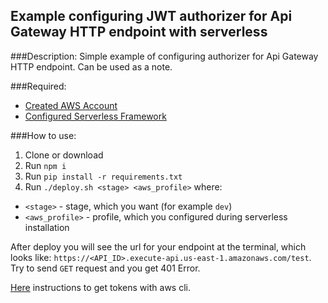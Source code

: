 Example configuring JWT authorizer for Api Gateway HTTP endpoint with serverless
---
###Description:
Simple example of configuring authorizer for Api Gateway HTTP endpoint. Can be used as a note.   

###Required:
- [Created AWS Account](https://portal.aws.amazon.com/billing/signup?redirect_url=https%3A%2F%2Faws.amazon.com%2Fregistration-confirmation#/start)
- [Configured Serverless Framework](https://serverless.com/framework/docs/providers/aws/cli-reference/config-credentials/)

###How to use:   
1) Clone or download   
2) Run `npm i`
3) Run `pip install -r requirements.txt`
4) Run `./deploy.sh <stage> <aws_profile>` where: 
- `<stage>` - stage, which you want (for example `dev`)
- `<aws_profile>` - profile, which you configured during serverless installation 

After deploy you will see the url for your endpoint at the terminal, 
which looks like: `https://<API_ID>.execute-api.us-east-1.amazonaws.com/test`. Try to send `GET` request and 
you get 401 Error. 

[Here](https://docs.aws.amazon.com/cli/latest/reference/cognito-idp/admin-initiate-auth.html) instructions to get tokens with aws cli.